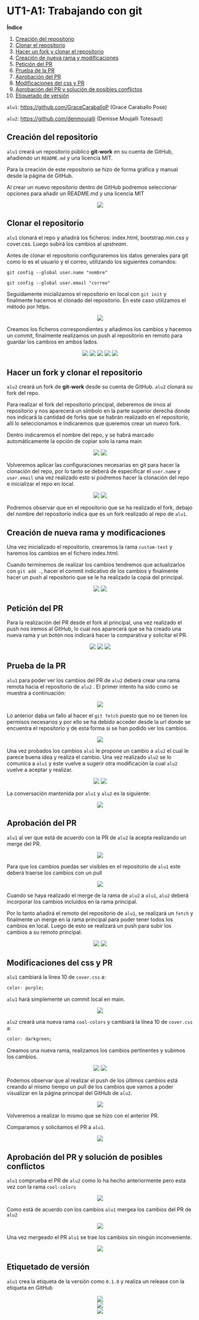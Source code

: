 # UT1-A1: Trabajando con git
**Índice**

1. [Creación del repositorio](#1)
2. [Clonar el repositorio](#2)
3. [Hacer un fork  y clonar el repositorio](#3)
4. [Creación de nueva rama y modificaciones](#4)
5. [Petición del PR](#5)
6. [Prueba de la PR](#6)
7. [Aprobación del PR](#7)
8. [Modificaciones del css y PR](#8)
9. [Aprobación del PR y solución de posibles conflictos](#9)
10. [Etiquetado de versión](#10)

`alu1`: https://github.com/GraceCaraballoP (Grace Caraballo Pose) 

`alu2`: https://github.com/denmoujalli (Denisse Moujalli Totesaut)

## Creación del repositorio<a name="1"></a>

`alu1` creará un repositorio público **git-work** en su cuenta de GitHub, añadiendo un `README.md` y una licencia MIT.

Para la creación de este repositorio se hizo de forma gráfica y manual desde la página de GitHub.

Al crear un nuevo repositorio dentro de GitHub podremos seleccionar opciones para añadir un README.md y una licencia MIT
<div align="center">
<img src="img/CapturaGr1.png">    
</div>

## Clonar el repositorio<a name="2"></a>
`alu1` clonará el repo y añadirá los ficheros: index.html, bootstrap.min.css y cover.css. Luego subirá los cambios al _upstream_.

Antes de clonar el repositorio configuraremos los datos generales para git como lo es el usuario y el correo, utilizando los siguientes comandos: 

```
git config --global user.name "nombre"

git config --global user.email "correo"
```

Seguidamente inicializamos el repositorio en local con `git init` y finalmente hacemos el clonado del repositorio. En este caso utilizamos el método por https.

<div align="center">
<img src="img/CapturaGr2.png">    
</div>

Creamos los ficheros correspondientes y añadimos los cambios y hacemos un commit, finalmente realizamos un push al repositorio en remoto para guardar los cambios en ambos lados.

<div align="center">
<img src="img/CapturaGr3.png">    
<img src="img/CapturaGr4.png">    
<img src="img/CapturaGr5.png">    
<img src="img/CapturaGr6.png">    
<img src="img/CapturaGr7.png">
</div>

## Hacer un fork  y clonar el repositorio<a name="3"></a>

`alu2` creará un fork de **git-work** desde su cuenta de GitHub.
`alu2` clonará su fork del repo.

Para realizar el fork del repositorio principal, deberemos de irnos al repositorio y nos aparecerá un símbolo en la parte superior derecha donde nos indicará la cantidad de forks que se habrán realizado en el repositorio, allí lo seleccionamos e indicaremos que queremos crear un nuevo fork.

Dentro indicaremos el nombre del repo, y se habrá marcado automáticamente la opción de copiar solo la rama main

<div align="center">
<img src="img/CapturaDen1.png">    
<img src="img/CapturaDen2.png">   
</div>

Volveremos aplicar las configuraciones necesarias en git para hacer la clonación del repo, por lo tanto se deberá de especificar el `user.name` y `user.email` una vez realizado esto si podremos hacer la clonación del repo e inicializar el repo en local.

<div align="center">
<img src="img/CapturaDen3.png">    
<img src="img/CapturaDen4.png">    
</div>

Podremos observar que en el repositorio que se ha realizado el fork, debajo del nombre del repositorio indica que es un fork realizado al repo de `alu1`.

## Creación de nueva rama y modificaciones<a name="4"></a>

Una vez inicializado el repositorio, crearemos la rama `custom-text` y haremos los cambios en el fichero index.html.

Cuando terminemos de realizar los cambios tendremos que actualizarlos con `git add .`, hacer el commit indicativo de los cambios y finalmente hacer un push al repositorio que se le ha realizado la copia del principal.

<div align="center">
<img src="img/CapturaDen5.png">    
<img src="img/CapturaDen5-2.png">
</div>

## Petición del PR<a name="5"></a>

Para la realización del PR desde el fork al principal, una vez realizado el push nos iremos al GitHub, lo cual nos aparecerá que se ha creado una nueva rama y un botón nos indicará hacer la comparativa y solicitar el PR.

<div align="center">
<img src="img/CapturaDen6.png">    
<img src="img/CapturaDen7.png">    
<img src="img/CapturaDen8.png">
</div>

## Prueba de la PR<a name="6"></a>

`alu1` para poder ver los cambios del PR de `alu2` deberá crear una rama remota hacia el repositorio de `alu2` . El primer intento ha sido como se muestra a continuación:
<div align="center">
<img src="img/CapturaGr9.png">    
</div>

Lo anterior daba un fallo al hacer el `git fetch` puesto que no se tienen los permisos necesarios y por ello se ha debido acceder desde la url donde se encuentra el repositorio y de esta forma si se han podido ver los cambios.

<div align="center">
<img src="img/CapturaGr10.png">   
</div>

Una vez probados los cambios `alu1` le propone un cambio a `alu2` el cual le parece buena idea y realiza el cambio. Una vez realizado `alu2` se lo comunica a `alu1` y este vuelve a sugerir otra modificación la cual `alu2` vuelve a aceptar y realizar.

<div align="center">
<img src="img/CapturaDen9.png">
<img src="img/CapturaDen10.png">
</div>

La conversación mantenida por `alu1` y `alu2` es la siguiente:

<div align="center">
<img src="img/CapturaGr11.png">
</div>

## Aprobación del PR<a name="7"></a>

`alu1` al ver que está de acuerdo con la PR de `alu2` la acepta realizando un merge del PR.

<div align="center">
<img src="img/CapturaGr12.png">
</div>

Para que los cambios puedas ser visibles en el repositorio de `alu1` este deberá traerse los cambios con un pull

<div align="center">
<img src="img/CapturaGr122.png">
</div>

Cuando se haya realizado el merge de la rama de `alu2` a `alu1`, `alu2` deberá incorporar los cambios incluidos en la rama principal.

Por lo tanto añadirá el remoto del repositorio de `alu1`, se realizará un `fetch` y finalmente un merge en la rama principal para poder tener todos los cambios en local. Luego de esto se realizará un push para subir los cambios a su remoto principal.

<div align="center">
<img src="img/CapturaDen11.png">
<img src="img/CapturaDen12.png">
</div>

## Modificaciones del css y PR<a name="8"></a>

`alu1` cambiará la línea 10 de `cover.css` a:

```css
color: purple;
```

`alu1` hará simplemente un commit local en main.

<div align="center">
<img src="img/CapturaGr13.png">
</div>

`alu2` creará una nueva rama `cool-colors` y cambiará la línea 10 de `cover.css` a:

```css
color: darkgreen;
```
Creamos una nueva rama, realizamos los cambios pertinentes y subimos los cambios.

<div align="center">
<img src="img/CapturaDen13.png">
<img src="img/CapturaDen14.png">
</div>

Podemos observar que al realizar el push de los últimos cambios está creando al mismo tiempo un pull de los cambios que vamos a poder visualizar en la página principal del GitHub de `alu2`.

<div align="center">
<img src="img/CapturaDen15.png">
</div>

Volveremos a realizar lo mismo que se hizo con el anterior PR.

Comparamos y solicitamos el PR a `alu1`.

<div align="center">
<img src="img/CapturaDen16.png">
</div>

## Aprobación del PR y solución de posibles conflictos<a name="9"></a>

`alu1` comprueba el PR de `alu2` como lo ha hecho anteriormente pero esta vez con la rama `cool-colors` 

<div align="center">
<img src="img/CapturaGr14.png">
</div>

Como está de acuerdo con los cambios `alu1` mergea los cambios del PR de `alu2` 

<div align="center">
<img src="img/CapturaGr15.png">
</div>

Una vez mergeado el PR `alu1` se trae los cambios sin ningún inconveniente.

<div align="center">
<img src="img/CapturaGr16.png">
</div>

## Etiquetado de versión<a name="10"></a>

`alu1` crea la etiqueta de la versión como `0.1.0` y realiza un release con la etiqueta en GitHub

<div align="center">
<img src="img/CapturaGr17.png">
</div>

<div align="center">
<img src="img/CapturaGr18.png">
</div>

<div align="center">
<img src="img/CapturaGr19.png">
</div>
